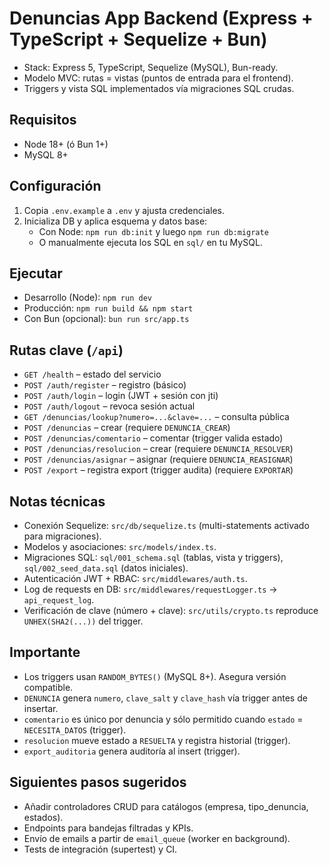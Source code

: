 # Denuncias App Backend (Express + TypeScript + Sequelize + Bun)

- Stack: Express 5, TypeScript, Sequelize (MySQL), Bun-ready.
- Modelo MVC: rutas = vistas (puntos de entrada para el frontend).
- Triggers y vista SQL implementados vía migraciones SQL crudas.

## Requisitos
- Node 18+ (ó Bun 1+)
- MySQL 8+

## Configuración
1. Copia `.env.example` a `.env` y ajusta credenciales.
2. Inicializa DB y aplica esquema y datos base:
   - Con Node: `npm run db:init` y luego `npm run db:migrate`
   - O manualmente ejecuta los SQL en `sql/` en tu MySQL.

## Ejecutar
- Desarrollo (Node): `npm run dev`
- Producción: `npm run build && npm start`
- Con Bun (opcional): `bun run src/app.ts`

## Rutas clave (`/api`)
- `GET /health` – estado del servicio
- `POST /auth/register` – registro (básico)
- `POST /auth/login` – login (JWT + sesión con jti)
- `POST /auth/logout` – revoca sesión actual
- `GET /denuncias/lookup?numero=...&clave=...` – consulta pública
- `POST /denuncias` – crear (requiere `DENUNCIA_CREAR`)
- `POST /denuncias/comentario` – comentar (trigger valida estado)
- `POST /denuncias/resolucion` – crear (requiere `DENUNCIA_RESOLVER`)
- `POST /denuncias/asignar` – asignar (requiere `DENUNCIA_REASIGNAR`)
- `POST /export` – registra export (trigger audita) (requiere `EXPORTAR`)

## Notas técnicas
- Conexión Sequelize: `src/db/sequelize.ts` (multi-statements activado para migraciones).
- Modelos y asociaciones: `src/models/index.ts`.
- Migraciones SQL: `sql/001_schema.sql` (tablas, vista y triggers), `sql/002_seed_data.sql` (datos iniciales).
- Autenticación JWT + RBAC: `src/middlewares/auth.ts`.
- Log de requests en DB: `src/middlewares/requestLogger.ts` -> `api_request_log`.
- Verificación de clave (número + clave): `src/utils/crypto.ts` reproduce `UNHEX(SHA2(...))` del trigger.

## Importante
- Los triggers usan `RANDOM_BYTES()` (MySQL 8+). Asegura versión compatible.
- `DENUNCIA` genera `numero`, `clave_salt` y `clave_hash` vía trigger antes de insertar.
- `comentario` es único por denuncia y sólo permitido cuando `estado` = `NECESITA_DATOS` (trigger).
- `resolucion` mueve estado a `RESUELTA` y registra historial (trigger).
- `export_auditoria` genera auditoría al insert (trigger).

## Siguientes pasos sugeridos
- Añadir controladores CRUD para catálogos (empresa, tipo_denuncia, estados).
- Endpoints para bandejas filtradas y KPIs.
- Envío de emails a partir de `email_queue` (worker en background).
- Tests de integración (supertest) y CI.

